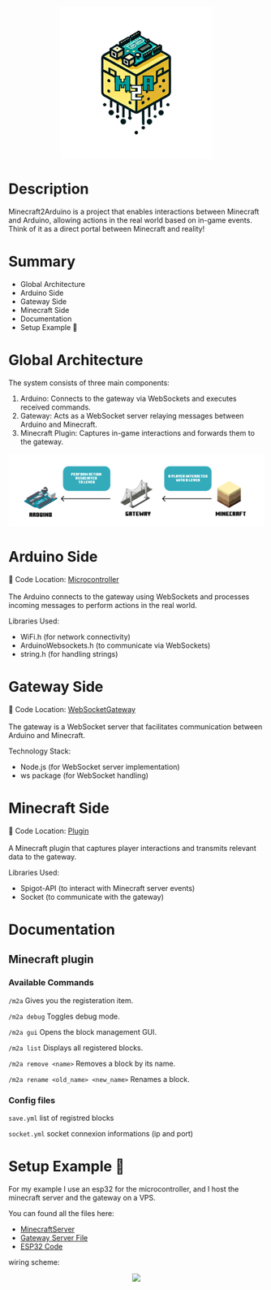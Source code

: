 <p align="center">
  <img src="doc/m2a_logo_txt.png" width="300" height="300" />
</p>

# Description

Minecraft2Arduino is a project that enables interactions between Minecraft and Arduino, allowing actions in the real world based on in-game events. Think of it as a direct portal between Minecraft and reality!


# Summary

- Global Architecture
- Arduino Side
- Gateway Side
- Minecraft Side
- Documentation
- Setup Example 🚀
  
# Global Architecture
The system consists of three main components: <br>
  1. Arduino: Connects to the gateway via WebSockets and executes received commands. <br>
  2. Gateway: Acts as a WebSocket server relaying messages between Arduino and Minecraft. <br>
  3. Minecraft Plugin: Captures in-game interactions and forwards them to the gateway. <br>

<p align="center">
  <img src="doc/architecture.png" />
</p>

# Arduino Side
📂 Code Location: [Microcontroller](./Microcontroller)
<br><br>
The Arduino connects to the gateway using WebSockets and processes incoming messages to perform actions in the real world.

Libraries Used:
- WiFi.h (for network connectivity)
- ArduinoWebsockets.h (to communicate via WebSockets)
- string.h (for handling strings)

# Gateway Side
📂 Code Location: [WebSocketGateway](./WebSocketGateway)
<br><br>
The gateway is a WebSocket server that facilitates communication between Arduino and Minecraft.

Technology Stack:
- Node.js (for WebSocket server implementation)
- ws package (for WebSocket handling)

# Minecraft Side
📂 Code Location: [Plugin](./Plugin)
<br><br>
A Minecraft plugin that captures player interactions and transmits relevant data to the gateway.

Libraries Used:
- Spigot-API (to interact with Minecraft server events)
- Socket (to communicate with the gateway)

# Documentation

## Minecraft plugin 
### Available Commands

```/m2a``` Gives you the registeration item.

```/m2a debug``` Toggles debug mode.

```/m2a gui``` Opens the block management GUI.

```/m2a list``` Displays all registered blocks.

```/m2a remove <name>``` Removes a block by its name.

```/m2a rename <old_name> <new_name>``` Renames a block.

### Config files

```save.yml``` list of registred blocks

```socket.yml``` socket connexion informations (ip and port)

# Setup Example 🚀

For my example I use an esp32 for the microcontroller, and I host the minecraft server and the gateway on a VPS. 

You can found all the files here:

- [MinecraftServer](./MinecraftServer)
- [Gateway Server File](./Plugin)
- [ESP32 Code](./Plugin)

wiring scheme: 
<p align="center">
  <img src="doc/wiring" />
</p>




